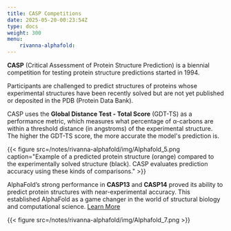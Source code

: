 ```yaml
---
title: CASP Competitions
date: 2025-05-20-00:23:54Z
type: docs 
weight: 300
menu: 
    rivanna-alphafold:
---
```


**CASP** (Critical Assessment of Protein Structure Prediction) is a biennial competition for testing protein structure predictions started in 1994. 

Participants are challenged to predict structures of proteins whose experimental structures have been recently solved but are not yet published or deposited in the PDB (Protein Data Bank).

CASP uses the **Global Distance Test - Total Score** (GDT-TS) as a performance metric, which measures what percentage of α-carbons are within a threshold distance (in angstroms) of the experimental structure. The higher the GDT-TS score, the more accurate the model's prediction is.

{{< figure src=/notes/rivanna-alphafold/img/Alphafold_5.png caption="Example of a predicted protein structure (orange) compared to the experimentally solved structure (black). CASP evaluates prediction accuracy using these kinds of comparisons." >}}

AlphaFold’s strong performance in **CASP13** and **CASP14** proved its ability to predict protein structures with near-experimental accuracy. This established AlphaFold as a game changer in the world of structural biology and computational science. 
[Learn More](https://www.nature.com/articles/d41586-020-03348-4)

{{< figure src=/notes/rivanna-alphafold/img/Alphafold_7.png >}}








